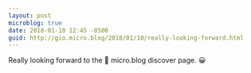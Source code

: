 ```yaml
---
layout: post
microblog: true
date: 2018-01-10 12:45 -0500
guid: http://gio.micro.blog/2018/01/10/really-looking-forward.html
---
```

Really looking forward to the 🎼 micro.blog discover page. 😀
